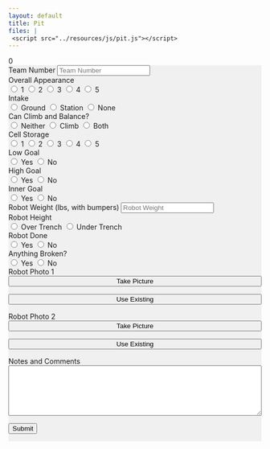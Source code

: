 ```yaml
---
layout: default
title: Pit
files: |
 <script src="../resources/js/pit.js"></script>
---
```

<div id='spinner'></div>
<div id='status'>0</div>
<div id='page' class="container-fluid" style="background-color: #f0f0f0; margin-bottom: 15px">
    <form>
        <div class="row">
            <div class="col">
                <label class="mr-sm-2" for="teamNumber">Team Number</label>
                <input id="teamNumber" maxlength="4" onkeypress='return event.charCode >= 48 && event.charCode <= 57'
                    autocomplete="off" type="tel" class="form-control" placeholder="Team Number">
            </div>
        </div>
        <div class="row">
            <div class="col-lg-3 col-md-6 col-6">
                <label class="mr-sm-2" style="display: block" for="robotAppearance">Overall Appearance</label>
                <div id="robotAppearance" class="btn-group btn-group-toggle" data-toggle="buttons">
                    <label id="appearance1" class="btn btn-secondary">
                        <input type="radio" value="1" name="robotAppearance" id="appearance1" autocomplete="off"> 1
                    </label>
                    <label id="appearance2" class="btn btn-secondary">
                        <input type="radio" value="2" name="robotAppearance" id="appearance2" autocomplete="off"> 2
                    </label>
                    <label id="appearance3" class="btn btn-secondary">
                        <input type="radio" value="3" name="robotAppearance" id="appearance3" autocomplete="off"> 3
                    </label>
                    <label id="appearance4" class="btn btn-secondary">
                        <input type="radio" value="4" name="robotAppearance" id="appearance4" autocomplete="off"> 4
                    </label>
                    <label id="appearance5" class="btn btn-secondary">
                        <input type="radio" value="5" name="robotAppearance" id="appearance5" autocomplete="off"> 5
                    </label>
                </div>
            </div>
            <div class="col-lg-3 col-md-6 col-6">
                <label class="mr-sm-2" style="display: block" for="cellIntake">Intake</label>
                <div id="cellIntake" class="btn-group btn-group-toggle" data-toggle="buttons">
                    <label id="groundCellIntake" class="btn btn-secondary">
                        <input type="radio" value="cargo" name="cellIntake" id="groundCellIntake" autocomplete="off">
                        Ground
                    </label>
                    <label id="stationCellIntake" class="btn btn-secondary">
                        <input type="radio" value="hatch" name="cellIntake" id="stationCellIntake" autocomplete="off">
                        Station
                    </label>
                    <label id="noCellIntake" class="btn btn-secondary">
                        <input type="radio" value="both" name="CellIntake" id="noCellIntake" autocomplete="off">
                        None
                    </label>
                </div>
            </div>
            <div class="col-lg-3 col-md-6 col-6">
                <label class="mr-sm-2" style="display: block" for="climbType">Can Climb and Balance?</label>
                <div id="climbType" class="btn-group btn-group-toggle" data-toggle="buttons">
                    <label id="noClimb" class="btn btn-secondary">
                        <input type="radio" value="1" name="climbType" id="noClimb" autocomplete="off"> Neither
                    </label>
                    <label id="onlyClimb" class="btn btn-secondary">
                        <input type="radio" value="2" name="climbType" id="onlyClimb" autocomplete="off"> Climb
                    </label>
                    <label id="balanceClimb" class="btn btn-secondary">
                        <input type="radio" value="3" name="climbType" id="balanceClimb" autocomplete="off"> Both
                    </label>
                </div>
            </div>
            <div class="col-lg-3 col-md-6 col-6">
                <label class="mr-sm-2" style="display: block" for="robotCapacity">Cell Storage</label>
                <div id="robotCapacity" class="btn-group btn-group-toggle" data-toggle="buttons">
                    <label id="capacity1" class="btn btn-secondary">
                        <input type="radio" value="1" name="robotCapacity" id="capacity1" autocomplete="off"> 1
                    </label>
                    <label id="capacity2" class="btn btn-secondary">
                        <input type="radio" value="2" name="robotCapacity" id="capacity2" autocomplete="off"> 2
                    </label>
                    <label id="capacity3" class="btn btn-secondary">
                        <input type="radio" value="3" name="robotCapacity" id="capacity3" autocomplete="off"> 3
                    </label>
                    <label id="capacity4" class="btn btn-secondary">
                        <input type="radio" value="4" name="robotCapacity" id="capacity4" autocomplete="off"> 4
                    </label>
                    <label id="capacity5" class="btn btn-secondary">
                        <input type="radio" value="5" name="robotCapacity" id="capacity5" autocomplete="off"> 5
                    </label>
                </div>
            </div>
        </div>
        <div class="row">
            <div class="col-lg-3 col-sm-6 col-6">
                <label class="mr-sm-2" style="display: block" for="cellLowLevel">Low Goal</label>
                <div id="cellLowLevel" class="btn-group btn-group-toggle" data-toggle="buttons">
                    <label id="yesCellLow" class="btn btn-secondary">
                        <input type="radio" value="1" name="cellLowLevel" id="yesCellLow" autocomplete="off">
                        Yes
                    </label>
                    <label id="noCellLow" class="btn btn-secondary">
                        <input type="radio" value="0" name="cellLowLevel" id="noCellLow" autocomplete="off">
                        No
                    </label>
                </div>
            </div>
            <div class="col-lg-3 col-sm-6 col-6">
                <label class="mr-sm-2" style="display: block" for="cellHighLevel">High Goal</label>
                <div id="cellHighLevel" class="btn-group btn-group-toggle" data-toggle="buttons">
                    <label id="yesCellHigh" class="btn btn-secondary">
                        <input type="radio" value="1" name="cellHighLevel" id="yesCellHigh" autocomplete="off">
                        Yes
                    </label>
                    <label id="noCellHigh" class="btn btn-secondary">
                        <input type="radio" value="0" name="cellHighLevel" id="noCellHigh" autocomplete="off">
                        No
                    </label>
                </div>
            </div>
            <div class="col-lg-3 col-sm-6 col-6">
                <label class="mr-sm-2" style="display: block" for="cellInnerLevel">Inner Goal</label>
                <div id="cellInnerLevel" class="btn-group btn-group-toggle" data-toggle="buttons">
                    <label id="yesCellInner" class="btn btn-secondary">
                        <input type="radio" value="1" name="cellInnerLevel" id="yesCellInner" autocomplete="off">
                        Yes
                    </label>
                    <label id="noCellInner" class="btn btn-secondary">
                        <input type="radio" value="0" name="cellInnerLevel" id="noCellInner" autocomplete="off">
                        No
                    </label>
                </div>
            </div>
            <div class="col-lg-3 col-sm-6 col-6">
                <label class="mr-sm-2" for="robotWeight">Robot Weight (lbs, with bumpers)</label>
                <input id="robotWeight" maxlength="3" onkeypress='return event.charCode >= 48 && event.charCode <= 57'
                    autocomplete="off" type="tel" class="form-control" placeholder="Robot Weight">
            </div>
        </div>
        <div class="row">
            <div class="col-6">
                <label class="mr-sm-2" style="display: block" for="robotHeight">Robot Height</label>
                <div id="robotHeight" class="btn-group btn-group-toggle" data-toggle="buttons">
                    <label id="robotTall" class="btn btn-secondary">
                        <input type="radio" value="1" name="robotHeight" id="robotTall" autocomplete="off"> Over Trench
                    </label>
                    <label id="robotShort" class="btn btn-secondary">
                        <input type="radio" value="0" name="robotHeight" id="robotShort" autocomplete="off"> Under Trench
                    </label>
                </div>
            </div>
            <div class="col-3">
                <label class="mr-sm-2" style="display: block" for="robotDone">Robot Done</label>
                <div id="robotDone" class="btn-group btn-group-toggle" data-toggle="buttons">
                    <label id="robotDoneYes" class="btn btn-secondary">
                        <input type="radio" value="1" name="robotDone" id="robotDoneYes" autocomplete="off"> Yes
                    </label>
                    <label id="robotDoneNo" class="btn btn-secondary">
                        <input type="radio" value="0" name="robotDone" id="robotDoneNo" autocomplete="off"> No
                    </label>
                </div>
            </div>
            <div class="col-3">
                <label class="mr-sm-2" style="display: block" for="robotBroken">Anything Broken?</label>
                <div id="robotBroken" class="btn-group btn-group-toggle" data-toggle="buttons">
                    <label id="robotBrokenYes" class="btn btn-secondary">
                        <input type="radio" value="1" name="robotBroken" id="robotBrokenYes" autocomplete="off"> Yes
                    </label>
                    <label id="robotBrokenNo" class="btn btn-secondary">
                        <input type="radio" value="0" name="robotBroken" id="robotBrokenNo" autocomplete="off"> No
                    </label>
                </div>
            </div>
        </div>
        <div class="row">
            <div class="col-sm-6 col-6">
                <div>
                    <img class="img-fluid" style="margin-top: 15px; display:none" alt="No Image" id="robotPhoto1Preview" />
                </div>
                <label class="mr-sm-2" style="display: block" for="robotPhoto1">Robot Photo 1</label>
                <div class="row">
                    <div class="col-sm-6 col-12">
                        <button id='newPicture1' class="btn btn-info" type="button" style="width: 100%; margin-bottom: 15px">Take
                            Picture</button>
                    </div>
                    <div class="col-sm-6 col-12">
                        <button id='existingPicture1' class="btn btn-info" type="button" style="width: 100%; margin-bottom: 15px">Use
                            Existing</button>
                    </div>
                </div>
            </div>
            <div class="col-sm-6 col-6">
                <div>
                    <img class="img-fluid" style="margin-top: 15px; display:none" alt="No Image" id="robotPhoto2Preview" />
                </div>
                <label class="mr-sm-2" style="display: block" for="robotPhoto2">Robot Photo 2</label>
                <div class="row">
                    <div class="col-sm-6 col-12">
                        <button id='newPicture2' class="btn btn-info" type="button" style="width: 100%; margin-bottom: 15px">Take
                            Picture</button>
                    </div>
                    <div class="col-sm-6 col-12">
                        <button id='existingPicture2' class="btn btn-info" type="button" style="width: 100%; margin-bottom: 15px">Use
                            Existing</button>
                    </div>
                </div>
            </div>
        </div>
        <div class="row">
            <div class="col">
                <label class="mr-sm-2" style="display: block" for="commentSection">Notes and Comments</label>
                <textarea autocomplete="off" style="width: 100%; height:100px" id="commentSection"></textarea>
            </div>
        </div>
        <button id="Submit" class="btn btn-success" type="button" style="margin-top: 15px; margin-bottom: 15px">Submit</button>
    </form>
</div>